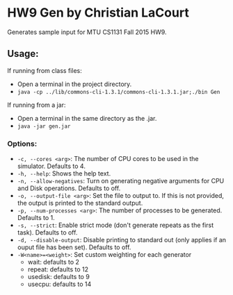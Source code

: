 # HW9 Gen by Christian LaCourt

Generates sample input for MTU CS1131 Fall 2015 HW9.

## Usage:

If running from class files:

- Open a terminal in the project directory.
- `java -cp ../lib/commons-cli-1.3.1/commons-cli-1.3.1.jar;./bin Gen`

If running from a jar:

- Open a terminal in the same directory as the .jar.
- `java -jar gen.jar`

### Options:

- `-c, --cores <arg>`: The number of CPU cores to be used in the simulator. Defaults to 4.
- `-h, --help`: Shows the help text.
- `-n, --allow-negatives`: Turn on generating negative arguments for CPU and Disk operations. Defaults to off.
- `-o, --output-file <arg>`: Set the file to output to. If this is not provided, the output is printed to the standard output.
- `-p, --num-processes <arg>`: The number of processes to be generated. Defaults to 1.
- `-s, --strict`: Enable strict mode (don't generate repeats as the first task). Defaults to off.
- `-d, --disable-output`: Disable printing to standard out (only applies if an ouput file has been set). Defaults to off.
- `-W<name>=<weight>`: Set custom weighting for each generator
  - wait: defaults to 2
  - repeat: defaults to 12
  - usedisk: defaults to 9
  - usecpu: defaults to 14
